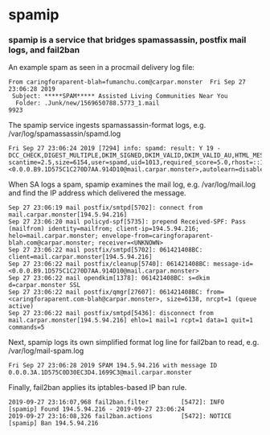 # spamip

### spamip is a service that bridges spamassassin, postfix mail logs, and fail2ban

An example spam as seen in a procmail delivery log file:
```
From caringforaparent-blah=fumanchu.com@carpar.monster  Fri Sep 27 23:06:28 2019
 Subject: *****SPAM***** Assisted Living Communities Near You
  Folder: .Junk/new/1569650788.5773_1.mail                                 9923
```

The spamip service ingests spamassassin-format logs, e.g. /var/log/spamassassin/spamd.log
```
Fri Sep 27 23:06:24 2019 [7294] info: spamd: result: Y 19 - DCC_CHECK,DIGEST_MULTIPLE,DKIM_SIGNED,DKIM_VALID,DKIM_VALID_AU,HTML_MESSAGE,LOCAL_FROM_TLD,PYZOR_CHECK,RCVD_IN_PSBL,SPF_HELO_NONE,SPF_PASS,URIBL_BLACK,URIBL_DBL_SPAM scantime=2.5,size=6154,user=spamd,uid=1013,required_score=5.0,rhost=::1,raddr=::1,rport=54522,mid=<0.0.0.B9.1D575C1C270D7AA.914D10@mail.carpar.monster>,autolearn=disabled
```

When SA logs a spam, spamip examines the mail log, e.g. /var/log/mail.log and find the IP address which delivered the message.

```
Sep 27 23:06:19 mail postfix/smtpd[5702]: connect from mail.carpar.monster[194.5.94.216]
Sep 27 23:06:20 mail policyd-spf[5735]: prepend Received-SPF: Pass (mailfrom) identity=mailfrom; client-ip=194.5.94.216; helo=mail.carpar.monster; envelope-from=caringforaparent-blah.com@carpar.monster; receiver=<UNKNOWN>
Sep 27 23:06:22 mail postfix/smtpd[5702]: 061421408BC: client=mail.carpar.monster[194.5.94.216]
Sep 27 23:06:22 mail postfix/cleanup[5740]: 061421408BC: message-id=<0.0.0.B9.1D575C1C270D7AA.914D10@mail.carpar.monster>
Sep 27 23:06:22 mail opendkim[1378]: 061421408BC: s=dkim d=carpar.monster SSL
Sep 27 23:06:22 mail postfix/qmgr[27607]: 061421408BC: from=<caringforaparent.com-blah@carpar.monster>, size=6138, nrcpt=1 (queue active)
Sep 27 23:06:22 mail postfix/smtpd[5436]: disconnect from mail.carpar.monster[194.5.94.216] ehlo=1 mail=1 rcpt=1 data=1 quit=1 commands=5
```

Next, spamip logs its own simplified format log line for fail2ban to read, e.g. /var/log/mail-spam.log

```
Fri Sep 27 23:06:28 2019 SPAM 194.5.94.216 with message ID 0.0.0.3A.1D575C0D30EC3D4.1699C3@mail.carpar.monster
```

Finally, fail2ban applies its iptables-based IP ban rule.

```
2019-09-27 23:16:07,968 fail2ban.filter         [5472]: INFO    [spamip] Found 194.5.94.216 - 2019-09-27 23:06:24
2019-09-27 23:16:08,326 fail2ban.actions        [5472]: NOTICE  [spamip] Ban 194.5.94.216
```
